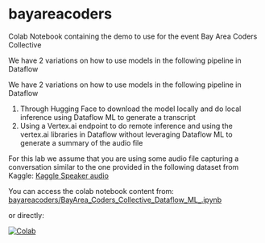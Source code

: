 # bayareacoders
Colab Notebook containing the demo to use for the event Bay Area Coders Collective

We have 2 variations on how to use models in the following pipeline in Dataflow

We have 2 variations on how to use models in the following pipeline in Dataflow
1. Through Hugging Face to download the model locally and do local inference using Dataflow ML to generate a transcript
2. Using a Vertex.ai endpoint to do remote inference and using the vertex.ai libraries in Dataflow without leveraging Dataflow ML to generate a summary of the audio file

For this lab we assume that you are using some audio file capturing a conversation similar to the one provided in the  following dataset from Kaggle:
[Kaggle Speaker audio](https://www.kaggle.com/datasets/vjcalling/speaker-recognition-audio-dataset/data)

You can access the colab notebook content from: 
[bayareacoders/BayArea_Coders_Collective_Dataflow_ML_.ipynb](https://github.com/c-damien/bayareacoders/blob/main/BayArea_Coders_Collective_Dataflow_ML_.ipynb)

or directly: 

[![Colab](https://camo.githubusercontent.com/96889048f8a9014fdeba2a891f97150c6aac6e723f5190236b10215a97ed41f3/68747470733a2f2f636f6c61622e72657365617263682e676f6f676c652e636f6d2f6173736574732f636f6c61622d62616467652e737667 'Colab')](https://colab.research.google.com/github/c-damien/bayareacoders/blob/main/BayArea_Coders_Collective_Dataflow_ML_.ipynb)
